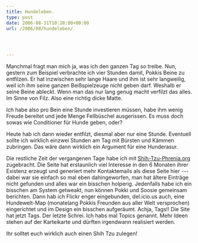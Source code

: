 ```yaml
---
title: Hundeleben.
type: post
date: 2006-08-31T10:28:00+00:00
url: /2006/08/hundeleben/




---
```

Manchmal fragt man mich ja, was ich den ganzen Tag so treibe. Nun, gestern zum Beispiel verbrachte ich vier Stunden damit, Pokkis Beine zu entfilzen. Er hat inzwischen sehr lange Haare und ihm ist sehr langweilig, weil ich ihm seine ganzen Beißspielzeuge nicht geben darf. Weshalb er seine Beine ableckt. Wenn man das nur lang genug macht verfilzt das alles. Im Sinne von Filz. Also eine richtig dicke Matte.

Ich habe also pro Bein eine Stunde investieren müssen, habe ihm wenig Freude bereitet und jede Menge Fellbüschel ausgerissen. Es muss doch sowas wie Conditioner für Hunde geben, oder?

Heute hab ich dann wieder entfilzt, diesmal aber nur eine Stunde. Eventuell sollte ich wirklich einzwei Stunden am Tag mit Bürsten und Kämmen zubringen. Das wäre dann wirklich ein Argument für eine Hunderasur.

Die restliche Zeit der vergangenen Tage habe ich mit [Shih-Tzu-Phrenia.org][1] zugebracht. Die Seite hat erstaunlich viel Interesse in den 6 Monaten ihrer Existenz erzeugt und generiert mehr Kontaktemails als diese Seite hier --- dabei war sie einfach so mal eben dahingeworfen, man hat ältere Einträge nicht gefunden und alles war ein bisschen holperig. Jedenfalls habe ich ein bisschen am System getweakt, nun können Pokki und Soosie gemeinsam berichten. Dann hab ich Flickr enger eingebunden, del.icio.us auch, eine Hundewelt-Map (monatelang Pokkis Freunden aus aller Welt versprochen) eingerichtet und im Design ein bisschen aufgeräumt. Achja, Tags!! Die Site hat jetzt Tags. Der letzte Schrei. Ich habs mal Topics genannt. Mehr Ideen stehen auf der Karteikarte und dürften irgendwann realisiert werden.

Ihr solltet euch wirklich auch einen Shih Tzu zulegen!

 [1]: http://shih-tzu-phrenia.org/
